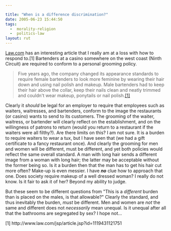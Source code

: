 ```yaml
---

title: "When is a difference discrimination?"
date: 2005-06-23 15:44:50
tags:
  -  morality-religion
  -  politics-law
layout: rut
---
```


<p><a href="http://www.law.com">Law.com</a> has an interesting article that I really am at a loss with how to respond to.[1] Bartenders at a casino somewhere on the west coast (Ninth Circuit) are required to conform to a personal grooming policy.</p>  <blockquote>Five years ago, the company changed its appearance standards to require female bartenders to look more feminine by wearing their hair down and using nail polish and makeup.  Male bartenders had to keep their hair above the collar, keep their nails clean and neatly trimmed and couldn't wear makeup, ponytails or nail polish.<a href="http://www.law.com/jsp/article.jsp?id=1119431121751">[1]</a></blockquote>  <p>Clearly it <em>should</em> be legal for an employer to require that employees such as waiters, waitresses, and bartenders, conform to the image the restaurants (or casino) wants to send to its customers. The grooming of the waiter, waitress, or bartender will clearly reflect on the establishment, and on the willingness of patrons to return (would you return to a restaurant if the waiters were all filthy?).  Are there limits on this?  I am not sure.  It is a burden to require waiters to wear a tux, but I have seen that (we had a gift certificate to a fancy restaurant once).  And clearly the grooming for men and women will be different, must be different, and yet both policies would reflect the same overall standard. A man with long hair sends a different image from a woman with long hair; the latter may be acceptable without the former being so. Is it a burden then that the man has to get his hair cut more often? Make-up is even messier.  I have <strong><em>no</em></strong> clue how to approach that one.  Does society require makeup of a well dressed woman?  I really do not know.  Is it fair to ask it of her? Beyond my ability to judge.</p>  <p>But these seem to be different questions from "This is a <em>different</em> burden than is placed on the males, is that allowable?"  Clearly the standard, and thus inevitably the burden, <em>must</em> be different.  Men and women are <em>not</em> the same and different does not <em>necessarily</em> mean unequal. Is it unequal after all that the bathrooms are segregated by sex? I hope not&#x2026;</p>  [1] http://www.law.com/jsp/article.jsp?id=1119431121751

